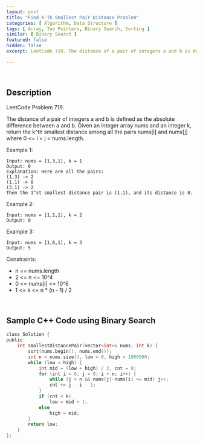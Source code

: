 ```yaml
---
layout: post
title: "Find K-Th Smallest Pair Distance Problem"
categories: [ Algorithm, Data Structure ]
tags: [ Array, Two Pointers, Binary Search, Sorting ]
similar: [ Binary Search ]
featured: false
hidden: false
excerpt: LeetCode 719. The distance of a pair of integers a and b is defined as the absolute difference between a and b.

---
```


<br />

## Description

LeetCode Problem 719.

The distance of a pair of integers a and b is defined as the absolute difference between a and b.
Given an integer array nums and an integer k, return the k^th smallest distance among all the pairs nums[i] and nums[j] where 0 <= i < j < nums.length.

Example 1:
```
Input: nums = [1,3,1], k = 1
Output: 0
Explanation: Here are all the pairs:
(1,3) -> 2
(1,1) -> 0
(3,1) -> 2
Then the 1^st smallest distance pair is (1,1), and its distance is 0.
```

Example 2:
```
Input: nums = [1,1,1], k = 2
Output: 0
```

Example 3:
```
Input: nums = [1,6,1], k = 3
Output: 5
```

Constraints:
* n == nums.length
* 2 <= n <= 10^4
* 0 <= nums[i] <= 10^6
* 1 <= k <= n * (n - 1) / 2

<br />

## Sample C++ Code using Binary Search 


```c
class Solution {
public:
    int smallestDistancePair(vector<int>& nums, int k) {
        sort(nums.begin(), nums.end());
        int n = nums.size(), low = 0, high = 1000000;
        while (low < high) {
            int mid = (low + high) / 2, cnt = 0;
            for (int i = 0, j = 0; i < n; i++) {
                while (j < n && nums[j]-nums[i] <= mid) j++;
                cnt += j - i - 1;
            }
            if (cnt < k) 
                low = mid + 1;
            else
                high = mid;
        }
        return low;
    }
};
```


